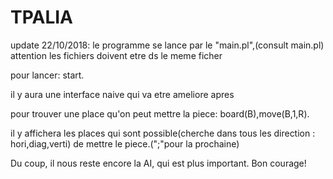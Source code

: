 # TPALIA
update 22/10/2018:
le programme se lance par le "main.pl",(consult main.pl) attention les fichiers doivent etre ds le meme ficher

pour lancer:     start.

  il y aura une interface naive qui va etre ameliore apres 
  
pour trouver une place qu'on peut mettre la piece:  board(B),move(B,1,R).

  il y affichera les places qui sont possible(cherche dans tous les direction : hori,diag,verti) de mettre le piece.(";"pour la prochaine)

Du coup, il nous reste encore la AI, qui est plus important. Bon courage!

  
